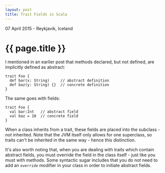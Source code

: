 ```yaml
---
layout: post
title: Trait Fields in Scala
---
```


<p class="meta">07 April 2015 - Reykjavik, Iceland</p>

{{ page.title }}
==============================

I mentioned in an earlier post that methods declared, but not defined, are implicitly defined as abstract:

    trait Foo {
      def bar(x: String)     // abstract definition
      def baz(y: String) {}  // concrete definition
    }

The same goes with fields:

    trait Foo {
      val bar:Int   // abstract field
      val baz = 10  // concrete field
    }

When a class inherits from a trait, these fields are placed into the subclass - _not_ inherited. Note that the JVM itself only allows for one superclass, so traits can't be inherited in the same way - hence this distinction.

It's also worth noting that, when you are dealing with traits which contain abstract fields, you must override the field in the class itself - just like you must with methods. Some syntactic sugar includes that you do not need to add an `override` modifier in your class in order to initiate abstract fields.
